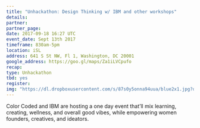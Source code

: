 ```yaml
---
title: "Unhackathon: Design Thinking w/ IBM and other workshops"
details:
partner:
partner_page:
date: 2017-09-18 16:27 UTC
event_date: Sept 13th 2017
timeframe: 830am-5pm
location: iSL
address: 641 S St NW, Fl 1, Washington, DC 20001
google_address: https://goo.gl/maps/Za1iLVCpufo
recap:
type: Unhackathon
tbd: yes
register:
img: "https://dl.dropboxusercontent.com/s/87s0y5onna94uua/blue2x1.jpg?dl=0"
---
```


<div class="m-content__event">
  <p> Color Coded and IBM are hosting a one day event that’ll mix learning, creating, wellness, and overall good vibes, while empowering women founders, creatives, and ideators. </p>
</div>


